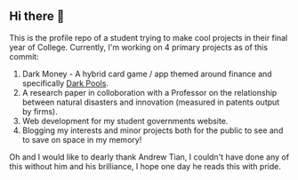 ## Hi there 👋

This is the profile repo of a student trying to make cool projects in their final year of College. 
Currently, I'm working on 4 primary projects as of this commit:
  1. Dark Money - A hybrid card game / app themed around finance and specifically [Dark Pools]([url](https://en.wikipedia.org/wiki/Dark_pool)). 
  2. A research paper in colloboration with a Professor on the relationship between natural disasters and innovation (measured in patents output by firms).
  3. Web development for my student governments website.
  4. Blogging my interests and minor projects both for the public to see and to save on space in my memory!

Oh and I would like to dearly thank Andrew Tian, I couldn't have done any of this without him and his brilliance, I hope one day he reads this with pride. 
<!--
**xanduACSUML/xanduACSUML** is a ✨ _special_ ✨ repository because its `README.md` (this file) appears on your GitHub profile.

Here are some ideas to get you started:

- 🔭 I’m currently working on ...
- 🌱 I’m currently learning ...
- 👯 I’m looking to collaborate on ...
- 🤔 I’m looking for help with ...
- 💬 Ask me about ...
- 📫 How to reach me: ...
- 😄 Pronouns: ...
- ⚡ Fun fact: ...
-->
